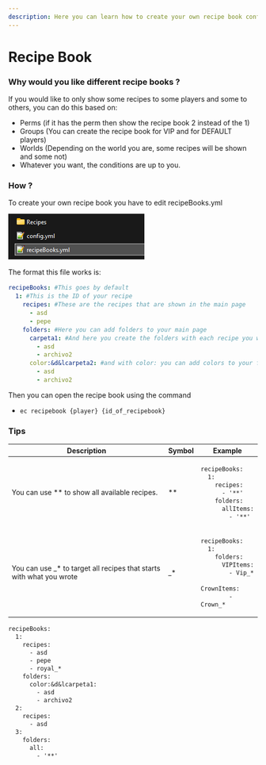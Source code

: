 ```yaml
---
description: Here you can learn how to create your own recipe book configuration
---
```


# Recipe Book

### Why would you like different recipe books ?

If you would like to only show some recipes to some players and some to others, you can do this based on:

* Perms (if it has the perm then show the recipe book 2 instead of the 1)
* Groups (You can create the recipe book for VIP and for DEFAULT players)
* Worlds (Depending on the world you are, some recipes will be shown and some not)
* Whatever you want, the conditions are up to you.

### How ?

To create your own recipe book you have to edit recipeBooks.yml

![](<../../.gitbook/assets/image (445).png>)

The format this file works is:

```yaml
recipeBooks: #This goes by default
  1: #This is the ID of your recipe
    recipes: #These are the recipes that are shown in the main page
      - asd
      - pepe
    folders: #Here you can add folders to your main page
      carpeta1: #And here you create the folders with each recipe you want inside
        - asd
        - archivo2
      color:&d&lcarpeta2: #and with color: you can add colors to your folders
        - asd
        - archivo2
```

Then you can open the recipe book using the command

* `ec recipebook {player} {id_of_recipebook}`

### Tips

<table><thead><tr><th>Description</th><th>Symbol</th><th>Example</th></tr></thead><tbody><tr><td>You can use ** to show all available recipes.</td><td>**</td><td><pre><code>recipeBooks:
  1:
    recipes:
      - '**'
    folders: 
      allItems:
        - '**'
</code></pre></td></tr><tr><td>You can use _* to target all recipes that starts with what you wrote</td><td>_*</td><td><pre><code>recipeBooks:
  1:
    folders: 
      VIPItems:
        - Vip_* 
      CrownItems:
        - Crown_*
</code></pre></td></tr></tbody></table>

```
recipeBooks:
  1:
    recipes:
      - asd
      - pepe
      - royal_*
    folders:
      color:&d&lcarpeta1:
        - asd
        - archivo2
  2:
    recipes:
      - asd
  3:
    folders:
      all:
        - '**'

```
